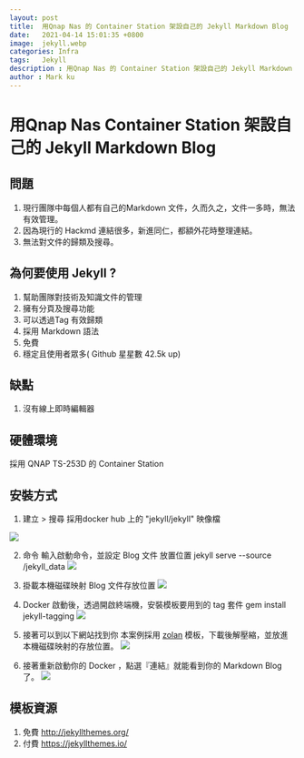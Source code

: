 ```yaml
---
layout: post
title:  用Qnap Nas 的 Container Station 架設自己的 Jekyll Markdown Blog
date:   2021-04-14 15:01:35 +0800
image:  jekyll.webp
categories: Infra
tags:   Jekyll
description : 用Qnap Nas 的 Container Station 架設自己的 Jekyll Markdown Blog
author : Mark ku
---
```

# 用Qnap Nas Container Station 架設自己的 Jekyll Markdown Blog

## 問題

1. 現行團隊中每個人都有自己的Markdown 文件，久而久之，文件一多時，無法有效管理。
2. 因為現行的 Hackmd 連結很多，新進同仁，都額外花時整理連結。
3. 無法對文件的歸類及搜尋。

## 為何要使用 Jekyll ?
1. 幫助團隊對技術及知識文件的管理
2. 擁有分頁及搜尋功能
3. 可以透過Tag 有效歸類
4. 採用 Markdown 語法
5. 免費
6. 穩定且使用者眾多( Github 星星數 42.5k up)

## 缺點
1. 沒有線上即時編輯器

## 硬體環境
採用 QNAP TS-253D 的 Container Station

## 安裝方式
1. 建立 > 搜尋 採用docker hub 上的 "jekyll/jekyll" 映像檔

![](https://i.imgur.com/IPIukyZ.webp)

2. 命令 輸入啟動命令，並設定 Blog 文件 放置位置
jekyll serve --source /jekyll_data
![](https://i.imgur.com/gkgDX8d.webp)

3. 掛載本機磁碟映射 Blog 文件存放位置
![](https://i.imgur.com/GxGj8CM.webp)

4. Docker 啟動後，透過開啟終端機，安裝模板要用到的 tag 套件
gem install jekyll-tagging
![](https://i.imgur.com/NioErlz.webp)

5. 接著可以到以下網站找到你
本案例採用 [zolan](http://jekyllthemes.org/themes/zolan/) 模板，下載後解壓縮，並放進本機磁碟映射的存放位置。
![](https://i.imgur.com/wmHB3rr.webp)

6. 接著重新啟動你的 Docker ，點選『連結』就能看到你的 Markdown  Blog 了。
![](https://i.imgur.com/kH1RMX1.webp)

## 模板資源
1. 免費
http://jekyllthemes.org/
2. 付費
https://jekyllthemes.io/

